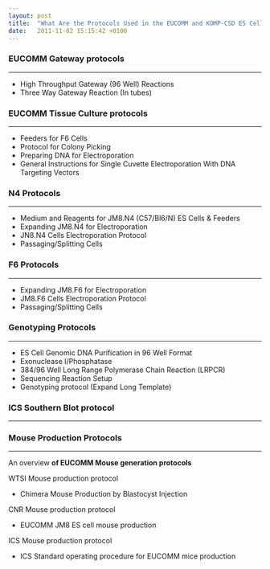 ```yaml
---
layout: post
title:  "What Are the Protocols Used in the EUCOMM and KOMP-CSD ES Cell Production Pipelines?"
date:   2011-11-02 15:15:42 +0100
---
```


### EUCOMM Gateway protocols
---
* High Throughput Gateway (96 Well) Reactions
* Three Way Gateway Reaction (In tubes)

### EUCOMM Tissue Culture protocols
---
* Feeders for F6 Cells
* Protocol for Colony Picking
* Preparing DNA for Electroporation
* General Instructions for Single Cuvette Electroporation With DNA Targeting Vectors

### N4 Protocols
---
* Medium and Reagents for JM8.N4 (C57/Bl6/N) ES Cells & Feeders
* Expanding JM8.N4 for Electroporation
* JN8.N4 Cells Electroporation Protocol
* Passaging/Splitting Cells

### F6 Protocols
---
* Expanding JM8.F6 for Electroporation
* JM8.F6 Cells Electroporation Protocol
* Passaging/Splitting Cells

### Genotyping Protocols
---
* ES Cell Genomic DNA Purification in 96 Well Format
* Exonuclease I/Phosphatase
* 384/96 Well Long Range Polymerase Chain Reaction (LRPCR)
* Sequencing Reaction Setup
* Genotyping protocol (Expand Long Template)

### ICS Southern Blot protocol
---

### Mouse Production Protocols
---

An overview **of EUCOMM Mouse generation protocols**

WTSI Mouse production protocol

* Chimera Mouse Production by Blastocyst Injection

CNR Mouse production protocol
* EUCOMM JM8 ES cell mouse production

ICS Mouse production protocol
* ICS Standard operating procedure for EUCOMM mice production
